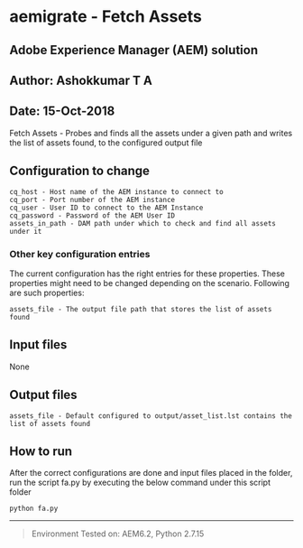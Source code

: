 # aemigrate - Fetch Assets 
## Adobe Experience Manager (AEM) solution
## Author: Ashokkumar T A								
## Date: 15-Oct-2018

Fetch Assets - Probes and finds all the assets under a given path and writes the list of assets found, to the configured output file

## Configuration to change
```
cq_host - Host name of the AEM instance to connect to 
cq_port - Port number of the AEM instance
cq_user - User ID to connect to the AEM Instance	
cq_password - Password of the AEM User ID
assets_in_path - DAM path under which to check and find all assets under it 
```


### Other key configuration entries
The current configuration has the right entries for these properties. These properties might need to be changed depending on the scenario. Following are such properties:
```
assets_file - The output file path that stores the list of assets found
```

## Input files
None

## Output files
```
assets_file - Default configured to output/asset_list.lst contains the list of assets found
```

## How to run
After the correct configurations are done and input files placed in the folder, run the script fa.py by executing the below command under this script folder
```
python fa.py 
```

---
> Environment Tested on:  AEM6.2, Python 2.7.15 
